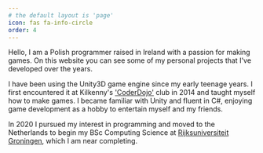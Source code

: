 ```yaml
---
# the default layout is 'page'
icon: fas fa-info-circle
order: 4
---
```


Hello, I am a Polish programmer raised in Ireland with a passion for making games. On this website you can see some of my personal projects that I've developed over the years.

I have been using the Unity3D game engine since my early teenage years. I first encountered it at Kilkenny's ['CoderDojo'](https://en.wikipedia.org/wiki/CoderDojo) club in 2014 and taught myself how to make games. I became familiar with Unity and fluent in C#, enjoying game development as a hobby to entertain myself and my friends.

In 2020 I pursued my interest in programming and moved to the Netherlands to begin my BSc Computing Science at [Rijksuniversiteit Groningen](https://www.rug.nl/), which I am near completing.